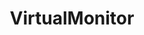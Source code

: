 ---
layout: home

title: VirtualMonitor
titleTemplate: 前端监控

hero:
  name: VirtualMonitor
  text: 为前端项目提供完善的监控手段
  image:
    src: https://gitee.com/ye_chao111/image-store/raw/master/logos/slogin.svg
    alt: VirtualMonitor
  actions:
    - theme: brand
      text: Go Start
      link: /guide/starting
    - theme: alt
      text: About
      link: /guide/spotlight
    - theme: alt
      text: Examples
      link: /guide/use/demo
    - theme: alt
      text: View on Gitee
      link: https://gitee.com/ye_chao111/virtual-monitor

features:
  - title: Easy to use
    details: Anyone can use it easily
    icon: ⚡
  - title: Overlay version
    details: js、vue3
    icon: 🎈
  - title: High degree of freedom
    details: Provides multiple interception methods and dynamic change of configuration items
    icon: 🍕
---